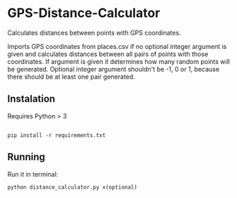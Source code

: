 # GPS-Distance-Calculator
Calculates distances between points with GPS coordinates.

Imports GPS coordinates from places.csv if no optional integer argument is given and calculates distances between all pairs of points with those coordinates.
If argument is given it determines how many random points will be generated. Optional integer argument shouldn't be -1, 0 or 1, because there should be at least one pair generated.

## Instalation
Requires Python > 3
```

pip install -r requirements.txt
```
## Running
Run it in terminal:
```
python distance_calculator.py x(optional)
```


 

